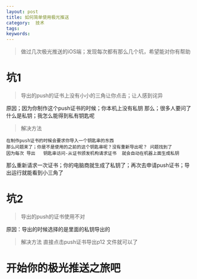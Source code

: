 ```yaml
---
layout: post
title: 如何简单使用极光推送
category:  技术
tags: 
keywords: 
---
```


>做过几次极光推送的iOS端；发现每次都有那么几个坑，希望能对你有帮助

# 坑1
>导出的push的证书上没有小小的三角让你点击；让人感到诧异

原因；因为你制作这个push证书的时候；你本机上没有私钥
那么；很多人要问了 什么是私钥；我怎么能得到私有钥匙呢

>解决方法

	在制作push证书的时候会要求你导入一个钥匙串的东西
	那么问题来了；你是不是使用的之前的这个钥匙串呢？没有重新导出呢？ 问题找到了
	因为每次 导出   钥匙串访问-从证书颁发机构请求证书  就会自动在机器上面生成私钥
那么重新请求一次证书；你的电脑商就生成了私钥了；再次去申请push证书；导出运行就能看到小三角了

# 坑2
>导出的push的证书使用不对

原因：导出的时候选择的是里面的私钥导出的

>解决方法
直接点击push证书导出p12 文件就可以了


# 开始你的极光推送之旅吧